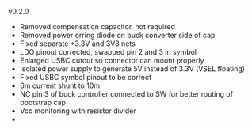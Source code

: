 v0.2.0
- Removed compensation capacitor, not required
- Removed power orring diode on buck converter side of cap
- Fixed separate +3.3V and 3V3 nets
- LDO pinout corrected, swapped pin 2 and 3 in symbol
- Enlarged USBC cutout so connector can mount properly
- Isolated power supply to generate 5V instead of 3.3V (VSEL floating)
- Fixed USBC symbol pinout to be correct
- 6m current shunt to 10m
- NC pin 3 of buck controller connected to SW for better routing of bootstrap cap
- Vcc monitoring with resistor divider
- 